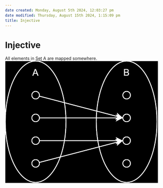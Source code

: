```yaml
---  
date created: Monday, August 5th 2024, 12:03:27 pm  
date modified: Thursday, August 15th 2024, 1:15:09 pm  
title: Injective  
---  
```

# Injective  
All elements in [Set](../Sets/Set.md) A are mapped somewhere.  
![Injective.svg](../_images/Injective.svg)